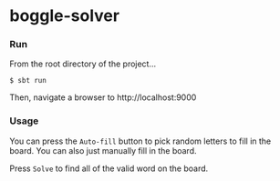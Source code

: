 # boggle-solver

### Run

From the root directory of the project...
```sbtshell
$ sbt run
```


Then, navigate a browser to http://localhost:9000

### Usage
You can press the `Auto-fill` button to pick random letters to fill in the board.
You can also just manually fill in the board.

Press `Solve` to find all of the valid word on the board.


